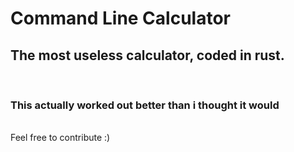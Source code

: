 # Command Line Calculator
## The most useless calculator, coded in rust.
<br>

### This actually worked out better than i thought it would

<br>
Feel free to contribute :)